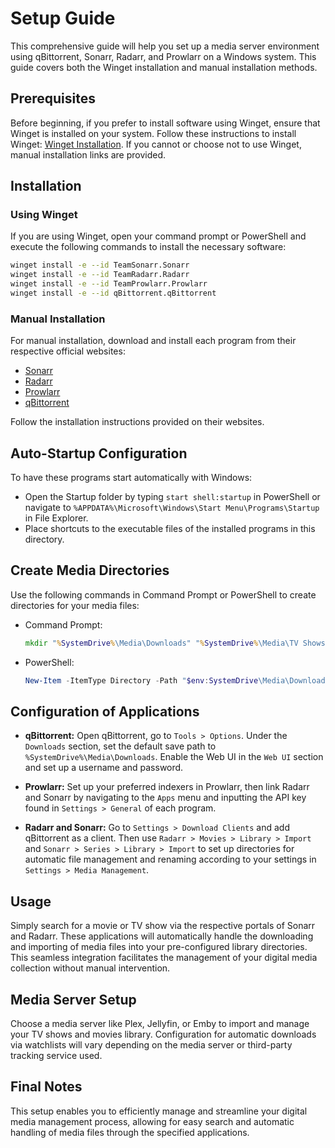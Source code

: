 # Setup Guide

This comprehensive guide will help you set up a media server environment using qBittorrent, Sonarr, Radarr, and Prowlarr on a Windows system. This guide covers both the Winget installation and manual installation methods.

## Prerequisites

Before beginning, if you prefer to install software using Winget, ensure that Winget is installed on your system. Follow these instructions to install Winget: [Winget Installation](https://github.com/microsoft/winget-cli). If you cannot or choose not to use Winget, manual installation links are provided.

## Installation

### Using Winget

If you are using Winget, open your command prompt or PowerShell and execute the following commands to install the necessary software:

```sh
winget install -e --id TeamSonarr.Sonarr
winget install -e --id TeamRadarr.Radarr
winget install -e --id TeamProwlarr.Prowlarr
winget install -e --id qBittorrent.qBittorrent
```

### Manual Installation

For manual installation, download and install each program from their respective official websites:

- [Sonarr](https://sonarr.tv/)
- [Radarr](https://radarr.video/)
- [Prowlarr](https://prowlarr.com/)
- [qBittorrent](https://www.qbittorrent.org/)

Follow the installation instructions provided on their websites.

## Auto-Startup Configuration

To have these programs start automatically with Windows:
- Open the Startup folder by typing `start shell:startup` in PowerShell or navigate to `%APPDATA%\Microsoft\Windows\Start Menu\Programs\Startup` in File Explorer.
- Place shortcuts to the executable files of the installed programs in this directory.

## Create Media Directories

Use the following commands in Command Prompt or PowerShell to create directories for your media files:

- Command Prompt:
  ```cmd
  mkdir "%SystemDrive%\Media\Downloads" "%SystemDrive%\Media\TV Shows" "%SystemDrive%\Media\Movies"
  ```

- PowerShell:
  ```powershell
  New-Item -ItemType Directory -Path "$env:SystemDrive\Media\Downloads", "$env:SystemDrive\Media\TV Shows", "$env:SystemDrive\Media\Movies" -Force
  ```

## Configuration of Applications

- **qBittorrent:**
  Open qBittorrent, go to `Tools > Options`. Under the `Downloads` section, set the default save path to `%SystemDrive%\Media\Downloads`. Enable the Web UI in the `Web UI` section and set up a username and password.

- **Prowlarr:**
  Set up your preferred indexers in Prowlarr, then link Radarr and Sonarr by navigating to the `Apps` menu and inputting the API key found in `Settings > General` of each program.

- **Radarr and Sonarr:**
  Go to `Settings > Download Clients` and add qBittorrent as a client. Then use `Radarr > Movies > Library > Import` and `Sonarr > Series > Library > Import` to set up directories for automatic file management and renaming according to your settings in `Settings > Media Management`.

## Usage

Simply search for a movie or TV show via the respective portals of Sonarr and Radarr. These applications will automatically handle the downloading and importing of media files into your pre-configured library directories. This seamless integration facilitates the management of your digital media collection without manual intervention.

## Media Server Setup

Choose a media server like Plex, Jellyfin, or Emby to import and manage your TV shows and movies library. Configuration for automatic downloads via watchlists will vary depending on the media server or third-party tracking service used.

## Final Notes

This setup enables you to efficiently manage and streamline your digital media management process, allowing for easy search and automatic handling of media files through the specified applications.
